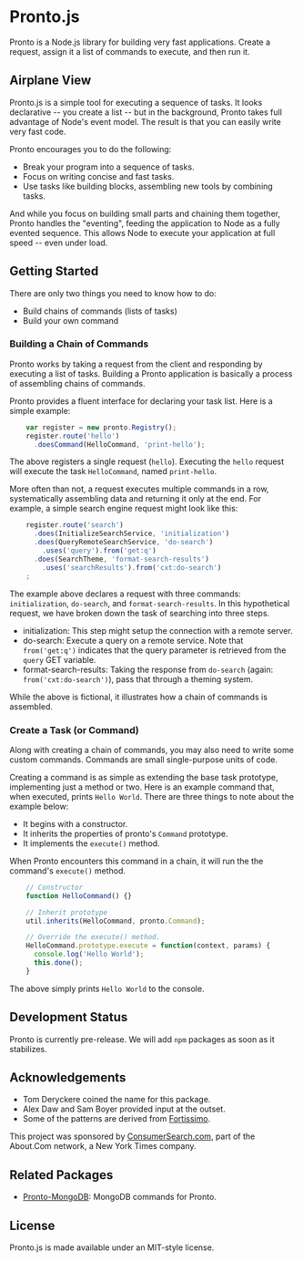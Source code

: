 # Pronto.js

Pronto is a Node.js library for building very fast applications. Create a request, assign it a list of commands to execute, and then run it.

## Airplane View

Pronto.js is a simple tool for executing a sequence of tasks. It looks declarative -- you create a list -- but in the background, Pronto takes full advantage of Node's event model. The result is that you can easily write very fast code.

Pronto encourages you to do the following:

* Break your program into a sequence of tasks.
* Focus on writing concise and fast tasks.
* Use tasks like building blocks, assembling new tools by combining tasks.

And while you focus on building small parts and chaining them together, Pronto handles the "eventing", feeding the application to Node as a fully evented sequence. This allows Node to execute your application at full speed -- even under load.

## Getting Started

There are only two things you need to know how to do:

* Build chains of commands (lists of tasks)
* Build your own command

### Building a Chain of Commands

Pronto works by taking a request from the client and responding by executing a list of tasks. Building a Pronto application is basically a process of assembling chains of commands.

Pronto provides a fluent interface for declaring your task list. Here is a simple example:

```javascript
    var register = new pronto.Registry();
    register.route('hello')
      .doesCommand(HelloCommand, 'print-hello');
```

The above registers a single request (`hello`). Executing the `hello` request will execute the task `HelloCommand`, named `print-hello`.

More often than not, a request executes multiple commands in a row, systematically assembling data and returning it only at the end. For example, a simple search engine request might look like this:

```javascript
    register.route('search')
      .does(InitializeSearchService, 'initialization')
      .does(QueryRemoteSearchService, 'do-search')
        .uses('query').from('get:q')
      .does(SearchTheme, 'format-search-results')
        .uses('searchResults').from('cxt:do-search')
    ;
```

The example above declares a request with three commands: `initialization`, `do-search`, and `format-search-results`. In this hypothetical request, we have broken down the task of searching into three steps.

  * initialization: This step might setup the connection with a remote server.
  * do-search: Execute a query on a remote service. Note that `from('get:q')` indicates that the query parameter is retrieved from the `query` GET variable.
  * format-search-results: Taking the response from `do-search` (again: `from('cxt:do-search')`), pass that through a theming system.

While the above is fictional, it illustrates how a chain of commands is assembled.

### Create a Task (or Command)

Along with creating a chain of commands, you may also need to write some custom commands. Commands are small single-purpose units of code.

Creating a command is as simple as extending the base task prototype, implementing just a method or two. Here is an example command that, when executed, prints `Hello World`. There are three things to note about the example below:

* It begins with a constructor.
* It inherits the properties of pronto's `Command` prototype.
* It implements the `execute()` method.

When Pronto encounters this command in a chain, it will run the the command's `execute()` method.

```javascript
    // Constructor
    function HelloCommand() {}

    // Inherit prototype
    util.inherits(HelloCommand, pronto.Command);

    // Override the execute() method.
    HelloCommand.prototype.execute = function(context, params) {
      console.log('Hello World');
      this.done();
    }
```

The above simply prints `Hello World` to the console.

## Development Status

Pronto is currently pre-release. We will add `npm` packages as soon as it stabilizes.

## Acknowledgements

* Tom Deryckere coined the name for this package.
* Alex Daw and Sam Boyer provided input at the outset.
* Some of the patterns are derived from [Fortissimo](http://github.com/technosophos/Fortissimo).

This project was sponsored by [ConsumerSearch.com](http://www.consumersearch.com), part of the About.Com network, a New York Times company.

## Related Packages

* [Pronto-MongoDB](https://github.com/technosophos/Pronto-MongoDB): MongoDB commands for Pronto.

## License

Pronto.js is made available under an MIT-style license.